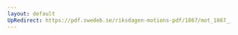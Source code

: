 ```yaml
---
layout: default
UpRedirect: https://pdf.swedeb.se/riksdagen-motions-pdf/1867/mot_1867__ak__00141/mot_1867__ak__00141_003.pdf
---
```

